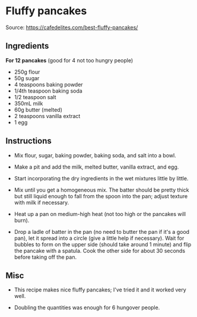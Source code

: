# Fluffy pancakes

Source: https://cafedelites.com/best-fluffy-pancakes/

## Ingredients

**For 12 pancakes** (good for 4 not too hungry people)

- 250g flour
- 50g sugar
- 4 teaspoons baking powder
- 1/4th teaspoon baking soda
- 1/2 teaspoon salt
- 350mL milk
- 60g butter (melted)
- 2 teaspoons vanilla extract
- 1 egg

## Instructions

- Mix flour, sugar, baking powder, baking soda, and salt into a bowl.

- Make a pit and add the milk, melted butter, vanilla extract, and egg.

- Start incorporating the dry ingredients in the wet mixtures little by little.

- Mix until you get a homogeneous mix. The batter should be pretty thick but still liquid enough to fall from the spoon into the pan; adjust texture with milk if necessary.

- Heat up a pan on medium-high heat (not too high or the pancakes will burn).

- Drop a ladle of batter in the pan (no need to butter the pan if it's a good pan), let it spread into a circle (give a little help if necessary). Wait for bubbles to form on the upper side (should take around 1 minute) and flip the pancake with a spatula. Cook the other side for about 30 seconds before taking off the pan.


## Misc

- This recipe makes nice fluffy pancakes; I've tried it and it worked very well.

- Doubling the quantities was enough for 6 hungover people.
